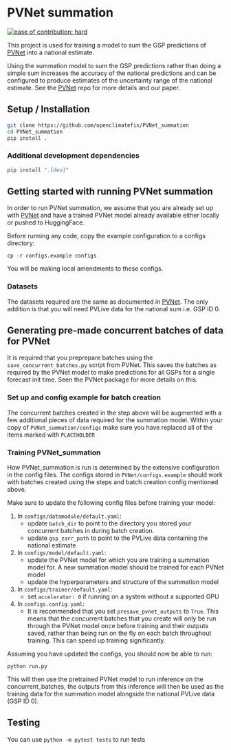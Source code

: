 # PVNet summation
[![ease of contribution: hard](https://img.shields.io/badge/ease%20of%20contribution:%20hard-bb2629)](https://github.com/openclimatefix/ocf-meta-repo?tab=readme-ov-file#overview-of-ocfs-nowcasting-repositories)

This project is used for training a model to sum the GSP predictions of [PVNet](https://github.com/openclimatefix/PVNet) into a national estimate.

Using the summation model to sum the GSP predictions rather than doing a simple sum increases the accuracy of the national predictions and can be configured to produce estimates of the uncertainty range of the national estimate. See the [PVNet](https://github.com/openclimatefix/PVNet) repo for more details and our paper.


## Setup / Installation

```bash
git clone https://github.com/openclimatefix/PVNet_summation
cd PVNet_summation
pip install .
```

### Additional development dependencies

```bash
pip install ".[dev]"
```

## Getting started with running PVNet summation

In order to run PVNet summation, we assume that you are already set up with
[PVNet](https://github.com/openclimatefix/PVNet) and have a trained PVNet model already available either locally or pushed to HuggingFace.

Before running any code, copy the example configuration to a
configs directory:

```
cp -r configs.example configs
```

You will be making local amendments to these configs.

### Datasets

The datasets required are the same as documented in
[PVNet](https://github.com/openclimatefix/PVNet). The only addition is that you will need PVLive
data for the national sum i.e. GSP ID 0.


## Generating pre-made concurrent batches of data for PVNet

It is required that you preprepare batches using the `save_concurrent_batches.py` script from
PVNet. This saves the batches as required by the PVNet model to make predictions for all GSPs for
a single forecast init time. Seen the PVNet package for more details on this.


### Set up and config example for batch creation


The concurrent batches created in the step above will be augmented with a few additional pieces of
data required for the summation model. Within your copy of `PVNet_summation/configs` make sure you
have replaced all of the items marked with `PLACEHOLDER`

### Training PVNet_summation

How PVNet_summation is run is determined by the extensive configuration in the config files. The
configs stored in `PVNet/configs.example` should work with batches created using the steps and
batch creation config mentioned above.

Make sure to update the following config files before training your model:

1. In `configs/datamodule/default.yaml`:
    - update `batch_dir` to point to the directory you stored your concurrent batches in during
      batch creation.
    - update `gsp_zarr_path` to point to the PVLive data containing the national estimate
2. In `configs/model/default.yaml`:
    - update the PVNet model for which you are training a summation model for. A new summation model
      should be trained for each PVNet model
    - update the hyperparameters and structure of the summation model
3. In `configs/trainer/default.yaml`:
    - set `accelerator: 0` if running on a system without a supported GPU
4. In `configs.config.yaml`:
    - It is recommended that you set `presave_pvnet_outputs` to `True`. This means that the
      concurrent batches that you create will only be run through the PVNet model once before
      training and their outputs saved, rather than being run on the fly on each batch throughout
      training. This can speed up training significantly.


Assuming you have updated the configs, you should now be able to run:

```
python run.py
```

This will then use the pretrained PVNet model to run inference on the concurrent_batches, the outputs from this inference will then be used as the training data for the summation model alongside the national PVLive data (GSP ID 0).

## Testing

You can use `python -m pytest tests` to run tests
